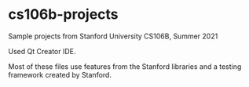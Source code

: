 # cs106b-projects
Sample projects from Stanford University CS106B, Summer 2021

Used Qt Creator IDE.

Most of these files use features from the Stanford libraries and a testing framework created by Stanford. 
